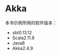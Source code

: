 Akka
===================================================================================
本书示例所用的软件版本：
+ sbt0.13.12
+ Scala2.11.8
+ Java8
+ Akka2.4.9
